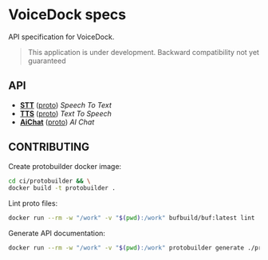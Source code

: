 # VoiceDock specs
API specification for VoiceDock.

> This application is under development. Backward compatibility not yet guaranteed

## API
 * [**STT**](docs%2Fvoicedock%2Fextensions%2Fstt%2Fv1%2FREADME.md) ([proto](proto%2Fvoicedock%2Fextensions%2Fstt%2Fv1)) _Speech To Text_
 * [**TTS**](docs%2Fvoicedock%2Fextensions%2Ftts%2Fv1%2FREADME.md) ([proto](docs%2Fvoicedock%2Fextensions%2Ftts%2Fv1)) _Text To Speech_
 * [**AiChat**](docs%2Fvoicedock%2Fextensions%2Faichat%2Fv1%2FREADME.md) ([proto](docs%2Fvoicedock%2Fextensions%2Faichat%2Fv1)) _AI Chat_

## CONTRIBUTING
Create protobuilder docker image:
```bash
cd ci/protobuilder && \
docker build -t protobuilder .
```
Lint proto files:
```bash
docker run --rm -w "/work" -v "$(pwd):/work" bufbuild/buf:latest lint ./proto
```
Generate API documentation:
```bash
docker run --rm -w "/work" -v "$(pwd):/work" protobuilder generate ./proto --template ./proto/buf.gen.yaml
```
